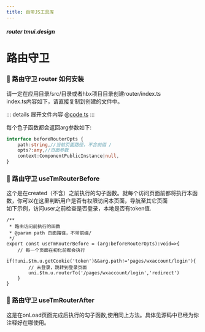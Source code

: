 ```yaml
---
title: 自带JS工具库
---
```


<dirtoc></dirtoc>

##### router tmui.design

# 路由守卫   <Badge type="danger" text="v3.0.77+" vertical="middle" />


### :tada: 路由守卫 router 如何安装

请一定在应用目录/src/目录或者hbx项目目录创建router/index.ts<br>
index.ts内容如下，请直接复制到创建的文件中。

::: details 展开文件内容
@[code ts](router/index.ts)
:::

每个色子函数都会返回arg参数如下:

```ts
interface beforeRouterOpts {
	path:string,//当前页面路径，不含前缀 /
	opts?:any,//页面参数
	context:ComponentPublicInstance|null,
}
```

### :tada: 路由守卫 useTmRouterBefore

这个是在created（不含）之前执行的勾子函数。就每个访问页面前都将执行本函数，你可以在这里判断用户是否有权限访问本页面，导航至其它页面<br>
如下示例，访问user之前检查是否登录，本地是否有token值.
```
/**
 * 路由访问前执行的函数
 * @param path 页面路径，不带前缀/
 */
export const useTmRouterBefore = (arg:beforeRouterOpts):void=>{
    // 每一个页面在初化前都会执行
    if(!uni.$tm.u.getCookie('token')&&arg.path!='pages/wxaccount/login'){
        // 未登录，跳转到登录页面
        uni.$tm.u.routerTo('/pages/wxaccount/login','redirect')
    }
}

```



### :tada: 路由守卫 useTmRouterAfter

这是在onLoad页面完成后执行的勾子函数,使用同上方法。具体见源码中已经为你注释好在哪使用。